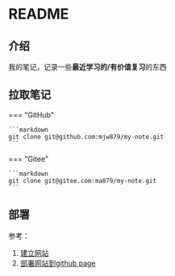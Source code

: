 # README

## 介绍

我的笔记，记录一些**最近学习的/有价值复习**的东西


## 拉取笔记  

=== "GitHub"

    ```markdown
    git clone git@github.com:mjw879/my-note.git
    ```

=== "Gitee"

    ```markdown
    git clone git@gitee.com:ma879/my-note.git
    ```


## 部署

参考：  
1. [建立网站](https://squidfunk.github.io/mkdocs-material/creating-your-site/)  
2. [部署网站到github page](https://squidfunk.github.io/mkdocs-material/publishing-your-site/)  